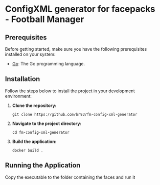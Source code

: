 # ConfigXML generator for facepacks - Football Manager

## Prerequisites

Before getting started, make sure you have the following prerequisites installed on your system:

- [Go](https://golang.org/dl/): The Go programming language.

## Installation

Follow the steps below to install the project in your development environment:

1. **Clone the repository:**

   ```
   git clone https://github.com/br93/fm-config-xml-generator
   ```

2. **Navigate to the project directory:**

   ```
   cd fm-config-xml-generator
   ```

3. **Build the application:**

   ```
   docker build .
   ```

## Running the Application

Copy the executable to the folder containing the faces and run it